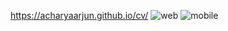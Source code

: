 https://acharyaarjun.github.io/cv/
![web](https://github.com/acharyaarjun/cv/assets/87557622/d78347af-2f54-45fd-9cef-6aba5b826545)
![mobile](https://github.com/acharyaarjun/cv/assets/87557622/648df08b-50e3-4144-9244-50df48a68b32)
